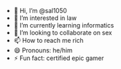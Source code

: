 - 👋 Hi, I’m @sal1050
- 👀 I’m interested in law
- 🌱 I’m currently learning informatics
- 💞️ I’m looking to collaborate on sex
- 📫 How to reach me rich
- 😄 Pronouns: he/him
- ⚡ Fun fact: certified epic gamer

<!---
sal1050/sal1050 is a ✨ special ✨ repository because its `README.md` (this file) appears on your GitHub profile.
You can click the Preview link to take a look at your changes.
--->
